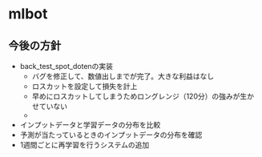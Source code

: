 # mlbot
## 今後の方針
 - back_test_spot_dotenの実装
   - バグを修正して、数値出しまでが完了。大きな利益はなし
   - ロスカットを設定して損失を計上
   - 早めにロスカットしてしまうためロングレンジ（120分）の強みが生かせていない
   - 
 - インプットデータと学習データの分布を比較
 - 予測が当たっているときのインプットデータの分布を確認
 - 1週間ごとに再学習を行うシステムの追加